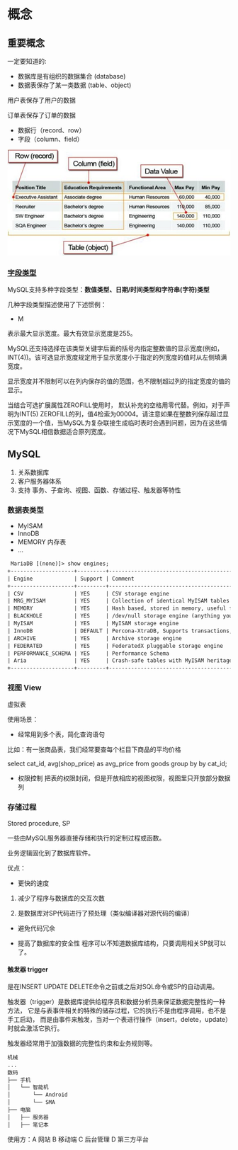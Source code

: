 # 概念
## 重要概念

一定要知道的:

- 数据库是有组织的数据集合 (database)
- 数据表保存了某一类数据 (table、object)

用户表保存了用户的数据

订单表保存了订单的数据

- 数据行（record、row）
- 字段（column、field）


![table_record](img/import_concepts.png)
### [字段类型](mysql_data_type.html)
MySQL支持多种字段类型：**数值类型、日期/时间类型和字符串(字符)类型**

几种字段类型描述使用了下述惯例：

- M

表示最大显示宽度。最大有效显示宽度是255。

MySQL还支持选择在该类型关键字后面的括号内指定整数值的显示宽度(例如，INT(4))。该可选显示宽度规定用于显示宽度小于指定的列宽度的值时从左侧填满宽度。

显示宽度并不限制可以在列内保存的值的范围，也不限制超过列的指定宽度的值的显示。

当结合可选扩展属性ZEROFILL使用时， 默认补充的空格用零代替。例如，对于声明为INT(5) ZEROFILL的列，值4检索为00004。请注意如果在整数列保存超过显示宽度的一个值，当MySQL为复杂联接生成临时表时会遇到问题，因为在这些情况下MySQL相信数据适合原列宽度。


## MySQL

1. 关系数据库
2. 客户服务器体系
3. 支持 事务、子查询、视图、函数、存储过程、触发器等特性

### 数据表类型

- MyISAM
- InnoDB
- MEMORY 内存表
- ...

```html
 MariaDB [(none)]> show engines;
+--------------------+---------+----------------------------------------------------------------------------+--------------+------+------------+
| Engine             | Support | Comment                                                                    | Transactions | XA   | Savepoints |
+--------------------+---------+----------------------------------------------------------------------------+--------------+------+------------+
| CSV                | YES     | CSV storage engine                                                         | NO           | NO   | NO         |
| MRG_MYISAM         | YES     | Collection of identical MyISAM tables                                      | NO           | NO   | NO         |
| MEMORY             | YES     | Hash based, stored in memory, useful for temporary tables                  | NO           | NO   | NO         |
| BLACKHOLE          | YES     | /dev/null storage engine (anything you write to it disappears)             | NO           | NO   | NO         |
| MyISAM             | YES     | MyISAM storage engine                                                      | NO           | NO   | NO         |
| InnoDB             | DEFAULT | Percona-XtraDB, Supports transactions, row-level locking, and foreign keys | YES          | YES  | YES        |
| ARCHIVE            | YES     | Archive storage engine                                                     | NO           | NO   | NO         |
| FEDERATED          | YES     | FederatedX pluggable storage engine                                        | YES          | NO   | YES        |
| PERFORMANCE_SCHEMA | YES     | Performance Schema                                                         | NO           | NO   | NO         |
| Aria               | YES     | Crash-safe tables with MyISAM heritage                                     | NO           | NO   | NO         |
+--------------------+---------+----------------------------------------------------------------------------+--------------+------+------------+
```

### 视图 View
虚拟表

使用场景：

- 经常用到多个表，简化查询语句

比如：有一张商品表，我们经常要查每个栏目下商品的平均价格

select cat_id, avg(shop_price) as avg_price from goods group by by cat_id;

- 权限控制
把表的权限封闭，但是开放相应的视图权限，视图里只开放部分数据列



### 存储过程
Stored procedure, SP

一些由MySQL服务器直接存储和执行的定制过程或函数。 

业务逻辑固化到了数据库软件。

优点：

- 更快的速度
1. 减少了程序与数据库的交互次数 

2. 是数据库对SP代码进行了预处理（类似编译器对源代码的编译）

- 避免代码冗余

- 提高了数据库的安全性
程序可以不知道数据库结构，只要调用相关SP就可以了。


#### 触发器 trigger
是在INSERT UPDATE DELETE命令之前或之后对SQL命令或SP的自动调用。

触发器（trigger）是数据库提供给程序员和数据分析员来保证数据完整性的一种方法，
它是与表事件相关的特殊的储存过程，它的执行不是由程序调用，也不是手工启动，
而是由事件来触发，当对一个表进行操作（insert，delete，update）时就会激活它执行。

触发器经常用于加强数据的完整性约束和业务规则等。



```html
机械
...
数码
├── 手机
│   └── 智能机
│       └── Android
│       └── SMA
├── 电脑
│   ├── 服务器
│   ├── 笔记本
```

使用方：A 网站 B 移动端 C 后台管理 D 第三方平台







  
